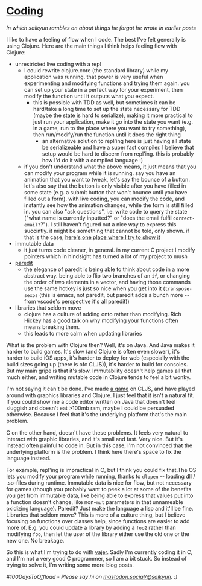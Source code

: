 # [Coding](#coding)

_In which saikyun rambles on about things he forgot he wrote in earlier posts_

I like to have a feeling of flow when I code. The best I've felt generally is using Clojure. Here are the main things I think helps feeling flow with Clojure:

- unrestricted live coding with a repl
    - I could rewrite clojure.core (the standard library) while my application was running. that power is very useful when experimenting and modifying functions and trying them again. you can set up your state in a perfect way for your experiment, then modify the function until it outputs what you expect.
        - this is possible with TDD as well, but sometimes it can be hard/take a long time to set up the state necessary for TDD (maybe the state is hard to serialize), making it more practical to just run your application, make it go into the state you want (e.g. in a game, run to the place where you want to try something), then run/modify/run the function until it does the right thing
            - an alternative solution to repl'ing here is just having all state be serializeable and have a super fast compiler. I believe that setup would be hard to discern from repl'ing. this is probably how I'd do it with a compiled language :)
    - if you don't understand what the above means, it just means that you can modify your program while it is running. say you have an animation that you want to tweak, let's say the bounce of a button. let's also say that the button is only visible after you have filled in some state (e.g. a submit button that won't bounce until you have filled out a form). with live coding, you can modify the code, and instantly see how the animation changes, while the form is still filled in. you can also "ask questions", i.e. write code to query the state ("what name is currently inputted?" or "does the email fulfil `correct-email?`?"). I still haven't figured out a nice way to express this succintly. it might be something that cannot be told, only shown. if that is the case, [here's one place where I try to show it](https://www.youtube.com/watch?v=k1FMk7Js2Rw)
- immutable data
    - it just turns code cleaner, in general. in my current C project I modify pointers which in hindsight has turned a lot of my project to mush
- [paredit](http://danmidwood.com/content/2014/11/21/animated-paredit.html)
    - the elegance of paredit is being able to think about code in a more abstract way. being able to flip two branches of an `if`, or changing the order of two elements in a vector, and having those commands use the same hotkey is just so nice when you get into it (`transpose-sexps` (this is emacs, not paredit, but paredit adds a bunch more -- from vscode's perspective it's all paredit))
- libraries that seldom move
    - clojure has a culture of adding onto rather than modifying. Rich Hickey has a [good talk](https://www.youtube.com/watch?v=oyLBGkS5ICk) on why modifying your functions often means breaking them.
    - this leads to more calm when updating libraries

What is the problem with Clojure then? Well, it's on Java. And Java makes it harder to build games. It's slow (and Clojure is often even slower), it's harder to build iOS apps, it's harder to deploy for web (especially with the build sizes going up (there is ofc CLJS)), it's harder to build for consoles. But my main gripe is that it's slow. Immutability doesn't help games all that much either, and writing mutable code in Clojure tends to feel a bit wonky.

I'm not saying it can't be done. I've made [a game](http://animal-capital.surge.sh) on CLJS, and have played around with graphics libraries and Clojure. I just feel that it isn't a natural fit. If you could show me a code editor written on Java that doesn't feel sluggish and doesn't eat >100mb ram, maybe I could be persuaded otherwise. Because I feel that it's the underlying platform that's the main problem.

C on the other hand, doesn't have these problems. It feels very natural to interact with graphic libraries, and it's small and fast. Very nice. But it's instead often painful to code in. But in this case, I'm not convinced that the underlying platform is the problem. I think here there's space to fix the language instead.

For example, repl'ing is impractical in C, but I think you could fix that.The OS lets you modify your program while running, thanks to `dlopen` -- loading dll / .so-files during runtime. Immutable data is nice for flow, but not necessary for games (though you probably want to peek a lot at some of the benefits you get from immutable data, like being able to express that values put into a function doesn't change, like non-`mut` parameters in that unnameable oxidizing language). Paredit? Just make the language a lisp and it'll be fine. Libraries that seldom move? This is more of a culture thing, but I believe focusing on functions over classes help, since functions are easier to add more of. E.g. you could update a library by adding a `foo2` rather than modifying `foo`, then let the user of the library either use the old one or the new one. No breakage.

So this is what I'm trying to do with [vajer](https://github.com/saikyun/vajer). Sadly I'm currently coding it in C, and I'm not a very good C programmer, so I am a bit stuck. So instead of trying to solve it, I'm writing some more blog posts.

_#100DaysToOffload - Please say hi on [mastodon.social/@saikyun](https://mastodon.social/@saikyun). :)_